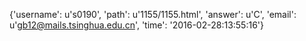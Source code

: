 {'username': u's0190', 'path': u'1155/1155.html', 'answer': u'C', 'email': u'gb12@mails.tsinghua.edu.cn', 'time': '2016-02-28:13:55:16'}